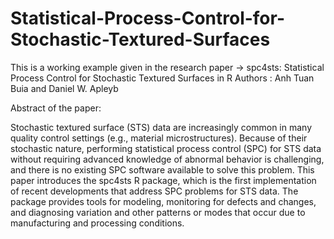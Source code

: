 # Statistical-Process-Control-for-Stochastic-Textured-Surfaces
This is a working example given in the research paper -> spc4sts: Statistical Process Control for Stochastic Textured Surfaces in R
Authors : Anh Tuan Buia and Daniel W. Apleyb

Abstract of the paper:

Stochastic textured surface (STS) data are increasingly common in many quality control settings (e.g., material microstructures). Because of their stochastic nature, performing statistical process control (SPC) for STS data without requiring advanced knowledge of abnormal behavior is challenging, and there is no existing SPC software available to solve this problem. This paper introduces the spc4sts R package, which is the first implementation of recent developments that address SPC problems for STS data. The package provides tools for modeling, monitoring for defects and changes, and diagnosing variation and other patterns or modes that occur due to manufacturing and processing conditions.

